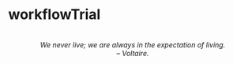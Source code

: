 # workflowTrial
<!-- QUOTE:START -->
<p align="center"><br><i>We never live; we are always in the expectation of living.</i><br><i>– Voltaire.</i><br></p>
<!-- QUOTE:END -->

